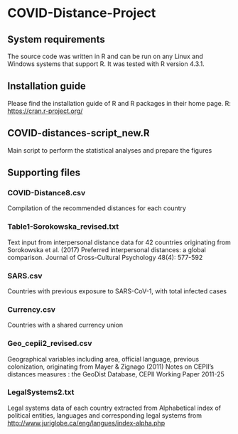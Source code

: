 # COVID-Distance-Project
## System requirements
The source code was written in R and can be run on any Linux and Windows systems that support R. It was tested with R version 4.3.1. 
## Installation guide
Please find the installation guide of R and R packages in their home page.
    R: https://cran.r-project.org/
## COVID-distances-script_new.R
Main script to perform the statistical analyses and prepare the figures

## Supporting files

### COVID-Distance8.csv
Compilation of the recommended distances for each country

### Table1-Sorokowska_revised.txt
Text input from interpersonal distance data for 42 countries originating from  Sorokowska et al. (2017) Preferred interpersonal distances: a global comparison. Journal of Cross-Cultural Psychology 48(4): 577-592

### SARS.csv
Countries with previous exposure to SARS-CoV-1, with total infected cases

### Currency.csv
Countries with a shared currency union

### Geo_cepii2_revised.csv
Geographical variables including area, official language, previous colonization, originating from Mayer & Zignago (2011) Notes on CEPII’s distances measures : the GeoDist Database, CEPII Working Paper 2011-25

### LegalSystems2.txt
Legal systems data of each country extracted from Alphabetical index of political entities, languages and corresponding legal systems from http://www.juriglobe.ca/eng/langues/index-alpha.php


